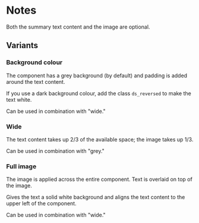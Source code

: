 # Notes

Both the summary text content and the image are optional.

## Variants

### Background colour
The component has a grey background (by default) and padding is added around the text content.

If you use a dark background colour, add the class `ds_reversed` to make the text white.

Can be used in combination with "wide."


### Wide
The text content takes up 2/3 of the available space; the image takes up 1/3.

Can be used in combination with "grey."

### Full image

The image is applied across the entire component. Text is overlaid on top of the image.

Gives the text a solid white background and aligns the text content to the upper left of the component.

Can be used in combination with "wide."

